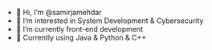 - 👋 Hi, I’m @samirjamehdar
- 👀 I’m interested in System Development & Cybersecurity
- 🌱 I’m currently front-end development
- :chocolate_bar: Currently using Java & Python & C++



<!---
samirjamehdar/samirjamehdar is a ✨ special ✨ repository because its `README.md` (this file) appears on your GitHub profile.
You can click the Preview link to take a look at your changes.
--->

